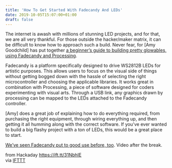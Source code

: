 ```yaml
---
title: 'How To Get Started With Fadecandy And LEDs'
date: 2019-10-05T15:07:00+01:00
draft: false
---
```


The internet is awash with millions of stunning LED projects, and for that, we are all very thankful. For those outside the hacker/maker matrix, it can be difficult to know how to approach such a build. Never fear, for \[Amy Goodchild\] has put together [a beginner’s guide to building pretty glowables, using Fadecandy and Processing](https://www.instructables.com/id/How-to-Control-Addressable-LEDs-With-Fadecandy-and/).

Fadecandy is a platform specifically designed to drive WS2812B LEDs for artistic purposes. This allows users to focus on the visual side of things without getting bogged down with the hassle of selecting the right microcontroller and choosing the applicable libraries. It works great in combination with Processing, a piece of software designed for coders experimenting with visual arts. Through a USB link, any graphics drawn by processing can be mapped to the LEDs attached to the Fadecandy controller.

\[Amy\] does a great job of explaining how to do everything required, from purchasing the right equipment, through wiring everything up, and then getting it all humming along with the correct software. If you’ve ever wanted to build a big flashy project with a ton of LEDs, this would be a great place to start.

[We’ve seen Fadecandy put to good use before, too](https://hackaday.com/2019/08/24/led-triangle-looks-cool-someone-tell-alt-j/). Video after the break.

  
  
from Hackaday https://ift.tt/31NbhIE  
via [IFTTT](https://ifttt.com/?ref=da&site=blogger)